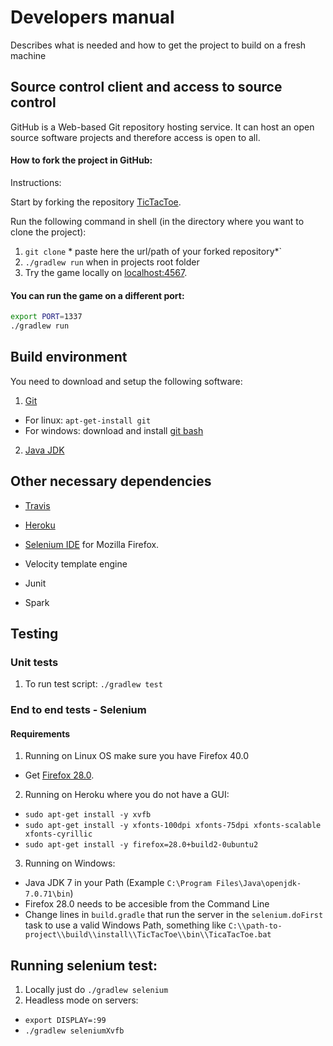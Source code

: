 # Developers manual

Describes what is needed and how to get the project to build on a fresh machine

## Source control client and access to source control

GitHub is a Web-based Git repository hosting service. It can host an open source software projects and therefore access is open to all.

#### How to fork the project in GitHub:
Instructions:

Start by forking the repository [TicTacToe](https://github.com/arnarleifs/TicTacToe).

Run the following command in shell (in the directory where you want to clone the project):

1. `git clone` * paste here the url/path of your forked repository*`
2. `./gradlew run` when in projects root folder
3. Try the game locally on [localhost:4567](http://localhost:4567).

#### You can run the game on a different port:
```sh
export PORT=1337
./gradlew run
```

## Build environment

You need to download and setup the following software:

1. [Git](https://help.github.com/articles/set-up-git/)
* For linux: `apt-get-install git`
* For windows: download and install [git bash](http://git-scm.com/download/win)

2. [Java JDK](http://docs.oracle.com/javase/7/docs/webnotes/install/)

## Other necessary dependencies

 * [Travis](https://travis-ci.org/)

 * [Heroku](https://signup.heroku.com/identity)

 * [Selenium IDE](http://www.seleniumhq.org/download/) for Mozilla Firefox. 

 * Velocity template engine

 * Junit

 * Spark

## Testing

### Unit tests

 1. To run test script:
 `./gradlew test`

### End to end tests - Selenium

#### Requirements

 1. Running on Linux OS make sure you have Firefox 40.0
 * Get [Firefox 28.0](https://ftp.mozilla.org/pub/mozilla.org/firefox/releases/40.0/).
 2. Running on Heroku where you do not have a GUI:
* `sudo apt-get install -y xvfb`
* `sudo apt-get install -y xfonts-100dpi xfonts-75dpi xfonts-scalable xfonts-cyrillic`
* `sudo apt-get install -y firefox=28.0+build2-0ubuntu2`
3. Running on Windows:
* Java JDK 7 in your Path (Example `C:\Program Files\Java\openjdk-7.0.71\bin`)
* Firefox 28.0 needs to be accesible from the Command Line
* Change lines in `build.gradle` that run the server in the `selenium.doFirst` task to use a valid Windows Path, something like `C:\\path-to-project\\build\\install\\TicTacToe\\bin\\TicaTacToe.bat`

## Running selenium test:

1. Locally just do `./gradlew selenium`
2. Headless mode on servers:
  * `export DISPLAY=:99`
  * `./gradlew seleniumXvfb`
